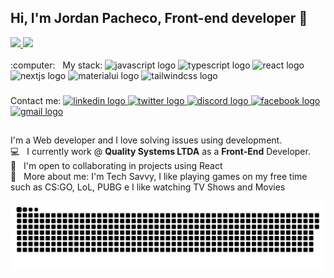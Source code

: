 ## Hi, I'm Jordan Pacheco, Front-end developer 👋
<div>
 <a href="https://github.com/jordanpacheco1">
  <img height="180em" src="https://github-readme-stats.vercel.app/api?username=jordanpacheco1&show_icons=true&theme=tokyonight&include_all_commits=true&count_private=true" />
  <img height="180em" src="https://github-readme-stats.vercel.app/api/top-langs/?username=jordanpacheco1&layout=compact&langs_count=16&theme=tokyonight" />
 </a>
</div>
  
<div style="display: inline_block"><br>
 :computer: &nbsp; My stack:
  <img src="https://cdn.jsdelivr.net/gh/devicons/devicon/icons/javascript/javascript-original.svg" height="40" width="52" alt="javascript logo"  />
  <img src="https://cdn.jsdelivr.net/gh/devicons/devicon/icons/typescript/typescript-original.svg" height="40" width="52" alt="typescript logo"  />
  <img src="https://cdn.jsdelivr.net/gh/devicons/devicon/icons/react/react-original.svg" height="40" width="52" alt="react logo"  />
  <img src="https://cdn.jsdelivr.net/gh/devicons/devicon/icons/nextjs/nextjs-original.svg" height="40" width="52" alt="nextjs logo"  />
  <img src="https://cdn.jsdelivr.net/gh/devicons/devicon/icons/materialui/materialui-original.svg" height="40" width="52" alt="materialui logo"  />
  <img src="https://cdn.jsdelivr.net/gh/devicons/devicon/icons/tailwindcss/tailwindcss-original-wordmark.svg" height="40" width="52" alt="tailwindcss logo"  />
</div>

###
Contact me: 
  <a href="https://www.linkedin.com/in/jordan-pacheco/" target="_blank">
    <img src="https://raw.githubusercontent.com/maurodesouza/profile-readme-generator/master/src/assets/icons/social/linkedin/default.svg" width="52" height="40" alt="linkedin logo"  />
  </a>
  <a href="https://twitter.com/JordanPBorges" target="_blank">
    <img src="https://raw.githubusercontent.com/maurodesouza/profile-readme-generator/master/src/assets/icons/social/twitter/default.svg" width="52" height="40" alt="twitter logo"  />
  </a>
  <a href="Soulsgod#0142" target="_blank">
    <img src="https://raw.githubusercontent.com/maurodesouza/profile-readme-generator/master/src/assets/icons/social/discord/default.svg" width="52" height="40" alt="discord logo"  />
  </a>
  <a href="https://www.facebook.com/JordanPachecoo" target="_blank">
    <img src="https://raw.githubusercontent.com/maurodesouza/profile-readme-generator/master/src/assets/icons/social/facebook/default.svg" width="52" height="40" alt="facebook logo"  />
  </a>
  <a href="mailto:jordanrune@gmail.com" target="_blank">
    <img src="https://raw.githubusercontent.com/maurodesouza/profile-readme-generator/master/src/assets/icons/social/gmail/default.svg" width="52" height="40" alt="gmail logo"  />
  </a>
###

  ##
  

 
 I'm a Web developer and I love solving issues using development.
 <br/> :computer:  &nbsp; I currently work @ **Quality Systems LTDA** as a **Front-End** Developer.
 <br/> :purple_heart: &nbsp; I'm open to collaborating in projects using React
 <br/> 💬  &nbsp; More about me: I'm Tech Savvy, I like playing games on my free time such as CS:GO, LoL, PUBG e I like watching TV Shows and Movies
 
 ![Snake animation](https://github.com/jordanpacheco1/jordanpacheco1/blob/output/github-contribution-grid-snake.svg)

